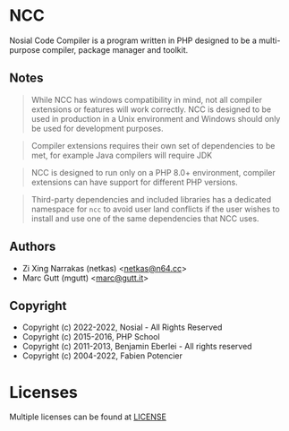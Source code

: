 # NCC

Nosial Code Compiler is a program written in PHP designed to be a multi-purpose compiler, package manager and toolkit.

## Notes

 > While NCC has windows compatibility in mind, not all compiler extensions or features will work correctly. NCC is
 > designed to be used in production in a Unix environment and Windows should only be used for development purposes.

 > Compiler extensions requires their own set of dependencies to be met, for example Java compilers will require JDK

 > NCC is designed to run only on a PHP 8.0+ environment, compiler extensions can have support for different PHP versions.

 > Third-party dependencies and included libraries has a dedicated namespace for `ncc` to avoid user land conflicts if
 > the user wishes to install and use one of the same dependencies that NCC uses.

## Authors
 - Zi Xing Narrakas (netkas) <[netkas@n64.cc](mailto:netkas@64.cc)>
 - Marc Gutt (mgutt) <[marc@gutt.it](mailto:marc@gutt.it)>

## Copyright
 - Copyright (c) 2022-2022, Nosial - All Rights Reserved
 - Copyright (c) 2015-2016, PHP School
 - Copyright (c) 2011-2013, Benjamin Eberlei - All rights reserved
 - Copyright (c) 2004-2022, Fabien Potencier

# Licenses

Multiple licenses can be found at [LICENSE](LICENSE)